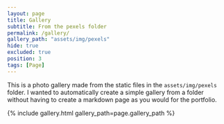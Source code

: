 ```yaml
---
layout: page
title: Gallery
subtitle: From the pexels folder
permalink: /gallery/
gallery_path: "assets/img/pexels"
hide: true
excluded: true
position: 3
tags: [Page]
---
```


This is a photo gallery made from the static files in the `assets/img/pexels` folder. 
I wanted to automatically create a simple gallery from a folder without having to create a markdown page as you would for the portfolio.


{% include gallery.html gallery_path=page.gallery_path %}
